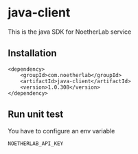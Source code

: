 # java-client

This is the java SDK for NoetherLab service

## Installation

    <dependency>
        <groupId>com.noetherlab</groupId>
        <artifactId>java-client</artifactId>
        <version>1.0.308</version>
    </dependency>

## Run unit test

You have to configure an env variable

    NOETHERLAB_API_KEY
